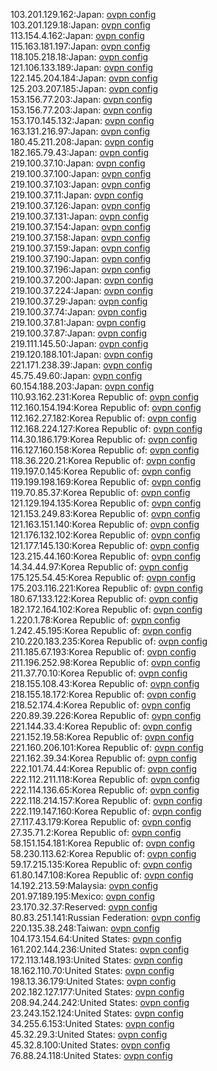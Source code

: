 103.201.129.162:Japan: [ovpn config](vpn/103_201_129_162.ovpn)  
103.201.129.18:Japan: [ovpn config](vpn/103_201_129_18.ovpn)  
113.154.4.162:Japan: [ovpn config](vpn/113_154_4_162.ovpn)  
115.163.181.197:Japan: [ovpn config](vpn/115_163_181_197.ovpn)  
118.105.218.18:Japan: [ovpn config](vpn/118_105_218_18.ovpn)  
121.106.133.189:Japan: [ovpn config](vpn/121_106_133_189.ovpn)  
122.145.204.184:Japan: [ovpn config](vpn/122_145_204_184.ovpn)  
125.203.207.185:Japan: [ovpn config](vpn/125_203_207_185.ovpn)  
153.156.77.203:Japan: [ovpn config](vpn/153_156_77_203.ovpn)  
153.156.77.203:Japan: [ovpn config](vpn/153_156_77_203.ovpn)  
153.170.145.132:Japan: [ovpn config](vpn/153_170_145_132.ovpn)  
163.131.216.97:Japan: [ovpn config](vpn/163_131_216_97.ovpn)  
180.45.211.208:Japan: [ovpn config](vpn/180_45_211_208.ovpn)  
182.165.79.43:Japan: [ovpn config](vpn/182_165_79_43.ovpn)  
219.100.37.10:Japan: [ovpn config](vpn/219_100_37_10.ovpn)  
219.100.37.100:Japan: [ovpn config](vpn/219_100_37_100.ovpn)  
219.100.37.103:Japan: [ovpn config](vpn/219_100_37_103.ovpn)  
219.100.37.11:Japan: [ovpn config](vpn/219_100_37_11.ovpn)  
219.100.37.126:Japan: [ovpn config](vpn/219_100_37_126.ovpn)  
219.100.37.131:Japan: [ovpn config](vpn/219_100_37_131.ovpn)  
219.100.37.154:Japan: [ovpn config](vpn/219_100_37_154.ovpn)  
219.100.37.158:Japan: [ovpn config](vpn/219_100_37_158.ovpn)  
219.100.37.159:Japan: [ovpn config](vpn/219_100_37_159.ovpn)  
219.100.37.190:Japan: [ovpn config](vpn/219_100_37_190.ovpn)  
219.100.37.196:Japan: [ovpn config](vpn/219_100_37_196.ovpn)  
219.100.37.200:Japan: [ovpn config](vpn/219_100_37_200.ovpn)  
219.100.37.224:Japan: [ovpn config](vpn/219_100_37_224.ovpn)  
219.100.37.29:Japan: [ovpn config](vpn/219_100_37_29.ovpn)  
219.100.37.74:Japan: [ovpn config](vpn/219_100_37_74.ovpn)  
219.100.37.81:Japan: [ovpn config](vpn/219_100_37_81.ovpn)  
219.100.37.87:Japan: [ovpn config](vpn/219_100_37_87.ovpn)  
219.111.145.50:Japan: [ovpn config](vpn/219_111_145_50.ovpn)  
219.120.188.101:Japan: [ovpn config](vpn/219_120_188_101.ovpn)  
221.171.238.39:Japan: [ovpn config](vpn/221_171_238_39.ovpn)  
45.75.49.60:Japan: [ovpn config](vpn/45_75_49_60.ovpn)  
60.154.188.203:Japan: [ovpn config](vpn/60_154_188_203.ovpn)  
110.93.162.231:Korea Republic of: [ovpn config](vpn/110_93_162_231.ovpn)  
112.160.154.194:Korea Republic of: [ovpn config](vpn/112_160_154_194.ovpn)  
112.162.27.182:Korea Republic of: [ovpn config](vpn/112_162_27_182.ovpn)  
112.168.224.127:Korea Republic of: [ovpn config](vpn/112_168_224_127.ovpn)  
114.30.186.179:Korea Republic of: [ovpn config](vpn/114_30_186_179.ovpn)  
116.127.160.158:Korea Republic of: [ovpn config](vpn/116_127_160_158.ovpn)  
118.36.220.21:Korea Republic of: [ovpn config](vpn/118_36_220_21.ovpn)  
119.197.0.145:Korea Republic of: [ovpn config](vpn/119_197_0_145.ovpn)  
119.199.198.169:Korea Republic of: [ovpn config](vpn/119_199_198_169.ovpn)  
119.70.85.37:Korea Republic of: [ovpn config](vpn/119_70_85_37.ovpn)  
121.129.194.135:Korea Republic of: [ovpn config](vpn/121_129_194_135.ovpn)  
121.153.249.83:Korea Republic of: [ovpn config](vpn/121_153_249_83.ovpn)  
121.163.151.140:Korea Republic of: [ovpn config](vpn/121_163_151_140.ovpn)  
121.176.132.102:Korea Republic of: [ovpn config](vpn/121_176_132_102.ovpn)  
121.177.145.130:Korea Republic of: [ovpn config](vpn/121_177_145_130.ovpn)  
123.215.44.160:Korea Republic of: [ovpn config](vpn/123_215_44_160.ovpn)  
14.34.44.97:Korea Republic of: [ovpn config](vpn/14_34_44_97.ovpn)  
175.125.54.45:Korea Republic of: [ovpn config](vpn/175_125_54_45.ovpn)  
175.203.116.221:Korea Republic of: [ovpn config](vpn/175_203_116_221.ovpn)  
180.67.133.122:Korea Republic of: [ovpn config](vpn/180_67_133_122.ovpn)  
182.172.164.102:Korea Republic of: [ovpn config](vpn/182_172_164_102.ovpn)  
1.220.1.78:Korea Republic of: [ovpn config](vpn/1_220_1_78.ovpn)  
1.242.45.195:Korea Republic of: [ovpn config](vpn/1_242_45_195.ovpn)  
210.220.183.235:Korea Republic of: [ovpn config](vpn/210_220_183_235.ovpn)  
211.185.67.193:Korea Republic of: [ovpn config](vpn/211_185_67_193.ovpn)  
211.196.252.98:Korea Republic of: [ovpn config](vpn/211_196_252_98.ovpn)  
211.37.70.10:Korea Republic of: [ovpn config](vpn/211_37_70_10.ovpn)  
218.155.108.43:Korea Republic of: [ovpn config](vpn/218_155_108_43.ovpn)  
218.155.18.172:Korea Republic of: [ovpn config](vpn/218_155_18_172.ovpn)  
218.52.174.4:Korea Republic of: [ovpn config](vpn/218_52_174_4.ovpn)  
220.89.39.226:Korea Republic of: [ovpn config](vpn/220_89_39_226.ovpn)  
221.144.33.4:Korea Republic of: [ovpn config](vpn/221_144_33_4.ovpn)  
221.152.19.58:Korea Republic of: [ovpn config](vpn/221_152_19_58.ovpn)  
221.160.206.101:Korea Republic of: [ovpn config](vpn/221_160_206_101.ovpn)  
221.162.39.34:Korea Republic of: [ovpn config](vpn/221_162_39_34.ovpn)  
222.101.74.44:Korea Republic of: [ovpn config](vpn/222_101_74_44.ovpn)  
222.112.211.118:Korea Republic of: [ovpn config](vpn/222_112_211_118.ovpn)  
222.114.136.65:Korea Republic of: [ovpn config](vpn/222_114_136_65.ovpn)  
222.118.214.157:Korea Republic of: [ovpn config](vpn/222_118_214_157.ovpn)  
222.119.147.160:Korea Republic of: [ovpn config](vpn/222_119_147_160.ovpn)  
27.117.43.179:Korea Republic of: [ovpn config](vpn/27_117_43_179.ovpn)  
27.35.71.2:Korea Republic of: [ovpn config](vpn/27_35_71_2.ovpn)  
58.151.154.181:Korea Republic of: [ovpn config](vpn/58_151_154_181.ovpn)  
58.230.113.62:Korea Republic of: [ovpn config](vpn/58_230_113_62.ovpn)  
59.17.215.135:Korea Republic of: [ovpn config](vpn/59_17_215_135.ovpn)  
61.80.147.108:Korea Republic of: [ovpn config](vpn/61_80_147_108.ovpn)  
14.192.213.59:Malaysia: [ovpn config](vpn/14_192_213_59.ovpn)  
201.97.189.195:Mexico: [ovpn config](vpn/201_97_189_195.ovpn)  
23.170.32.37:Reserved: [ovpn config](vpn/23_170_32_37.ovpn)  
80.83.251.141:Russian Federation: [ovpn config](vpn/80_83_251_141.ovpn)  
220.135.38.248:Taiwan: [ovpn config](vpn/220_135_38_248.ovpn)  
104.173.154.64:United States: [ovpn config](vpn/104_173_154_64.ovpn)  
161.202.144.236:United States: [ovpn config](vpn/161_202_144_236.ovpn)  
172.113.148.193:United States: [ovpn config](vpn/172_113_148_193.ovpn)  
18.162.110.70:United States: [ovpn config](vpn/18_162_110_70.ovpn)  
198.13.36.179:United States: [ovpn config](vpn/198_13_36_179.ovpn)  
202.182.127.177:United States: [ovpn config](vpn/202_182_127_177.ovpn)  
208.94.244.242:United States: [ovpn config](vpn/208_94_244_242.ovpn)  
23.243.152.124:United States: [ovpn config](vpn/23_243_152_124.ovpn)  
34.255.6.153:United States: [ovpn config](vpn/34_255_6_153.ovpn)  
45.32.29.3:United States: [ovpn config](vpn/45_32_29_3.ovpn)  
45.32.8.100:United States: [ovpn config](vpn/45_32_8_100.ovpn)  
76.88.24.118:United States: [ovpn config](vpn/76_88_24_118.ovpn)  
